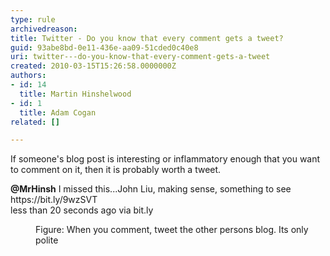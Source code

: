 ```yaml
---
type: rule
archivedreason: 
title: Twitter - Do you know that every comment gets a tweet?
guid: 93abe8bd-0e11-436e-aa09-51cded0c40e8
uri: twitter---do-you-know-that-every-comment-gets-a-tweet
created: 2010-03-15T15:26:58.0000000Z
authors:
- id: 14
  title: Martin Hinshelwood
- id: 1
  title: Adam Cogan
related: []

---
```



<p>​​​If someone's blog post is interesting or inflammatory enough that you want to comment on it, then it is probably worth a tweet.</p><dl class="image"><dt><p class="greyBox">
         <strong> 
            @​​MrHinsh</strong> I missed this...John Liu, making sense, something to see 
         https&#58;//bit.ly/9wzSVT​&#160;<br> less than 20 seconds ago​&#160;<span>via 
            bit.ly</span><br></p></dt><dd>Figure&#58; When you comment, tweet the other persons blog. Its only polite​</dd>​ ​​​</dl>
<br><excerpt class='endintro'></excerpt><br>




